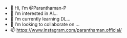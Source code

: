 - 👋 Hi, I’m @Paranthaman-P
- 👀 I’m interested in AI...
- 🌱 I’m currently learning DL...
- 💞️ I’m looking to collaborate on ...
- 📫 https://www.instagram.com/paranthaman.official/

<!---
Paranthaman-P/Paranthaman-P is a ✨ special ✨ repository because its `README.md` (this file) appears on your GitHub profile.
You can click the Preview link to take a look at your changes.
--->

